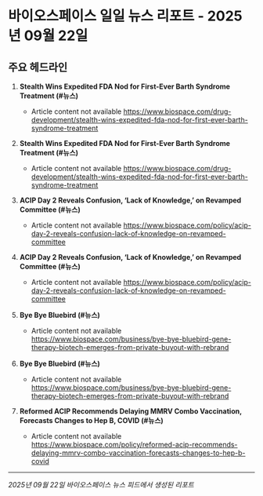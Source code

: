 # 바이오스페이스 일일 뉴스 리포트 - 2025년 09월 22일


## 주요 헤드라인

1. **Stealth Wins Expedited FDA Nod for First-Ever Barth Syndrome Treatment (#뉴스)**
   - Article content not available
   <https://www.biospace.com/drug-development/stealth-wins-expedited-fda-nod-for-first-ever-barth-syndrome-treatment>

2. **Stealth Wins Expedited FDA Nod for First-Ever Barth Syndrome Treatment (#뉴스)**
   - Article content not available
   <https://www.biospace.com/drug-development/stealth-wins-expedited-fda-nod-for-first-ever-barth-syndrome-treatment>

3. **ACIP Day 2 Reveals Confusion, ‘Lack of Knowledge,’ on Revamped Committee (#뉴스)**
   - Article content not available
   <https://www.biospace.com/policy/acip-day-2-reveals-confusion-lack-of-knowledge-on-revamped-committee>

4. **ACIP Day 2 Reveals Confusion, ‘Lack of Knowledge,’ on Revamped Committee (#뉴스)**
   - Article content not available
   <https://www.biospace.com/policy/acip-day-2-reveals-confusion-lack-of-knowledge-on-revamped-committee>

5. **Bye Bye Bluebird (#뉴스)**
   - Article content not available
   <https://www.biospace.com/business/bye-bye-bluebird-gene-therapy-biotech-emerges-from-private-buyout-with-rebrand>

6. **Bye Bye Bluebird (#뉴스)**
   - Article content not available
   <https://www.biospace.com/business/bye-bye-bluebird-gene-therapy-biotech-emerges-from-private-buyout-with-rebrand>

7. **Reformed ACIP Recommends Delaying MMRV Combo Vaccination, Forecasts Changes to Hep B, COVID (#뉴스)**
   - Article content not available
   <https://www.biospace.com/policy/reformed-acip-recommends-delaying-mmrv-combo-vaccination-forecasts-changes-to-hep-b-covid>


---
*2025년 09월 22일 바이오스페이스 뉴스 피드에서 생성된 리포트*